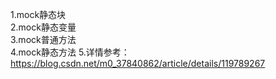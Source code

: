 1.mock静态块  
2.mock静态变量  
3.mock普通方法  
4.mock静态方法
5.详情参考：https://blog.csdn.net/m0_37840862/article/details/119789267
